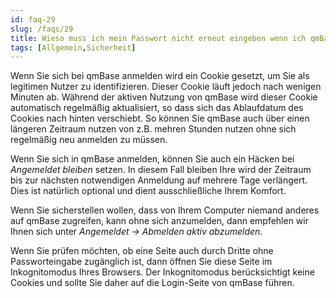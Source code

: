 ```yaml
---
id: faq-29
slug: /faqs/29
title: Wieso muss ich mein Passwort nicht erneut eingeben wenn ich qmBase aufrufe
tags: [Allgemein,Sicherheit]
---
```

Wenn Sie sich bei qmBase anmelden wird ein Cookie gesetzt, um Sie als legitimen Nutzer zu identifizieren. Dieser Cookie läuft jedoch nach wenigen Minuten ab. Während der aktiven Nutzung von qmBase wird dieser Cookie automatisch regelmäßig aktualisiert, so dass sich das Ablaufdatum des Cookies nach hinten verschiebt. So können Sie qmBase auch über einen längeren Zeitraum nutzen von z.B. mehren Stunden nutzen ohne sich regelmäßig neu anmelden zu müssen. 

Wenn Sie sich in qmBase anmelden, können Sie auch ein Häcken bei *Angemeldet bleiben* setzen. In diesem Fall bleiben Ihre wird der Zeitraum bis zur nächsten notwendigen Anmeldung auf mehrere Tage verlängert. Dies ist natürlich optional und dient ausschließliche Ihrem Komfort.

Wenn Sie sicherstellen wollen, dass von Ihrem Computer niemand anderes auf qmBase zugreifen, kann ohne sich anzumelden, dann empfehlen wir Ihnen sich unter *Angemeldet -> Abmelden aktiv abzumelden*.

Wenn Sie prüfen möchten, ob eine Seite auch durch Dritte ohne Passworteingabe zugänglich ist, dann öffnen Sie diese Seite im Inkognitomodus Ihres Browsers. Der Inkognitomodus berücksichtigt keine Cookies und sollte Sie daher auf die Login-Seite von qmBase führen. 